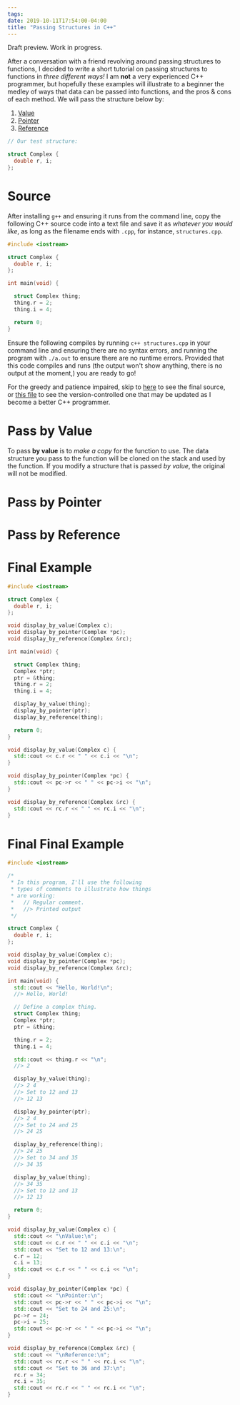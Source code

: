 ```yaml
---
tags:
date: 2019-10-11T17:54:00-04:00
title: "Passing Structures in C++"
---
```


Draft preview. Work in progress.

After a conversation with a friend revolving around passing structures to
functions, I decided to write a short tutorial on passing structures to
functions in *three different ways!* I am **not** a very experienced C++
programmer, but hopefully these examples will illustrate to a beginner the
medley of ways that data can be passed into functions, and the pros & cons of
each method. We will pass the structure below by:

1. [Value](#pass-by-value)
2. [Pointer](#pass-by-pointer)
3. [Reference](#pass-by-reference)


```cpp
// Our test structure:

struct Complex {
  double r, i;
};
```

# Source 

After installing `g++` and ensuring it runs from the command line, copy the
following C++ source code into a text file and save it as *whatever you would
like*, as long as the filename ends with `.cpp`, for instance, `structures.cpp`.

```cpp
#include <iostream>

struct Complex {
  double r, i;
};

int main(void) {

  struct Complex thing;
  thing.r = 2;
  thing.i = 4;

  return 0;
}
```

Ensure the following compiles by running `c++ structures.cpp` in your command
line and ensuring there are no syntax errors, and running the program with
`./a.out` to ensure there are no runtime errors. Provided that this code
compiles and runs (the output won't show anything, there is no output at the
moment,) you are ready to go!

For the greedy and patience impaired, skip to [here](#final-example) to see the
final source, or
[this file](https://github.com/RyanFleck/Projects/blob/master/cpp/rcf007_DataToFunctions.cpp) 
to see the version-controlled one that may be
updated as I become a better C++ programmer.


# Pass by Value

To pass **by value** is to *make a copy* for the function to use. The data
structure you pass to the function will be cloned on the stack and used by the
function. If you modify a structure that is passed *by value*, the original will
not be modified.

# Pass by Pointer



# Pass by Reference


# Final Example

```cpp
#include <iostream>

struct Complex {
  double r, i;
};

void display_by_value(Complex c);
void display_by_pointer(Complex *pc);
void display_by_reference(Complex &rc);

int main(void) {

  struct Complex thing;
  Complex *ptr;
  ptr = &thing;
  thing.r = 2;
  thing.i = 4;

  display_by_value(thing);
  display_by_pointer(ptr);
  display_by_reference(thing);

  return 0;
}

void display_by_value(Complex c) {
  std::cout << c.r << " " << c.i << "\n";
}

void display_by_pointer(Complex *pc) {
  std::cout << pc->r << " " << pc->i << "\n";
}

void display_by_reference(Complex &rc) {
  std::cout << rc.r << " " << rc.i << "\n";
}
```

# Final Final Example


```cpp
#include <iostream>

/*
 * In this program, I'll use the following
 * types of comments to illustrate how things
 * are working: 
 *   // Regular comment.
 *   //> Printed output
 */

struct Complex {
  double r, i;
};

void display_by_value(Complex c);
void display_by_pointer(Complex *pc);
void display_by_reference(Complex &rc);

int main(void) {
  std::cout << "Hello, World!\n";
  //> Hello, World!

  // Define a complex thing.
  struct Complex thing;
  Complex *ptr;
  ptr = &thing;

  thing.r = 2;
  thing.i = 4;

  std::cout << thing.r << "\n";
  //> 2

  display_by_value(thing);
  //> 2 4
  //> Set to 12 and 13
  //> 12 13

  display_by_pointer(ptr);
  //> 2 4
  //> Set to 24 and 25
  //> 24 25

  display_by_reference(thing);
  //> 24 25
  //> Set to 34 and 35
  //> 34 35

  display_by_value(thing);
  //> 34 35
  //> Set to 12 and 13
  //> 12 13

  return 0;
}

void display_by_value(Complex c) {
  std::cout << "\nValue:\n";
  std::cout << c.r << " " << c.i << "\n";
  std::cout << "Set to 12 and 13:\n";
  c.r = 12;
  c.i = 13;
  std::cout << c.r << " " << c.i << "\n";
}

void display_by_pointer(Complex *pc) {
  std::cout << "\nPointer:\n";
  std::cout << pc->r << " " << pc->i << "\n";
  std::cout << "Set to 24 and 25:\n";
  pc->r = 24;
  pc->i = 25;
  std::cout << pc->r << " " << pc->i << "\n";
}

void display_by_reference(Complex &rc) {
  std::cout << "\nReference:\n";
  std::cout << rc.r << " " << rc.i << "\n";
  std::cout << "Set to 36 and 37:\n";
  rc.r = 34;
  rc.i = 35;
  std::cout << rc.r << " " << rc.i << "\n";
}
```
